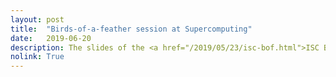 ```yaml
---
layout: post
title:  "Birds-of-a-feather session at Supercomputing"
date:   2019-06-20
description: The slides of the <a href="/2019/05/23/isc-bof.html">ISC BoF are online</a>.
nolink: True
---
```


